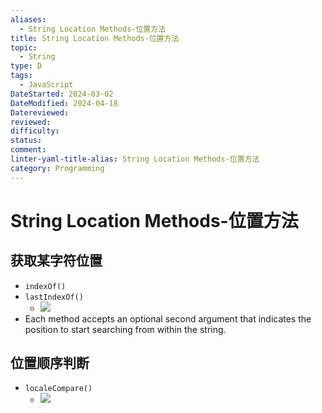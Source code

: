 ```yaml
---
aliases:
  - String Location Methods-位置方法
title: String Location Methods-位置方法
topic:
  - String
type: D
tags:
  - JavaScript
DateStarted: 2024-03-02
DateModified: 2024-04-18
Datereviewed: 
reviewed: 
difficulty: 
status: 
comment: 
linter-yaml-title-alias: String Location Methods-位置方法
category: Programming
---
```


# String Location Methods-位置方法

## 获取某字符位置

- `indexOf()`
- `lastIndexOf()`
  - ![](https://cdn.jsdelivr.net/gh/jenniferwonder/bimg/programming/C05BasicReferenceTypes-26-x66-y478.png)
- Each method accepts an optional second argument that indicates the position to start searching from within the string.

## 位置顺序判断

- `localeCompare()`
  - ![](https://cdn.jsdelivr.net/gh/jenniferwonder/bimg/programming/C05BasicReferenceTypes-32-x65-y344.png)

